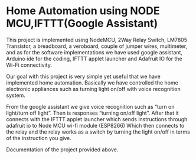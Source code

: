 # Home Automation using NODE MCU,IFTTT(Google Assistant)

This project is implemented using NodeMCU, 2Way Relay Switch, LM7805 Transistor, a breadboard, a veroboard, couple of jumper wires, multimeter, and as for the software implementations we have used google assistant, Arduino ide for the coding, IFTTT applet launcher and Adafruit IO for the Wi-Fi connectivity.

Our goal with this project is very simple yet useful that we have implemented home automation. Basically we have controlled the home electronic appliances such as turning light on/off with voice recognition system.

From the google assistant we give voice recognition such as “turn on light/turn off light”. Then is responses “turning on/off light”. After that it connects with the IFTTT applet launcher which sends instructions through adafruit io to Node MCU wi-fi module (ESP8266)
Which then connects to the relay and the relay works as a switch by turning the light on/off in terms of the instruction you give.

Documentation of the project provided above.
